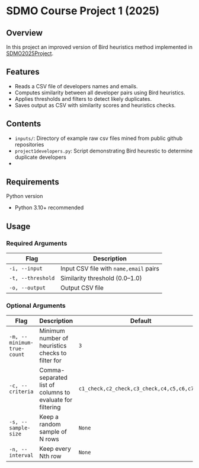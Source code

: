 # SDMO Course Project 1 (2025)

## Overview
In this project an improved version of Bird heuristics method implemented in [SDMO2025Project](https://github.com/M3SOulu/SDMO2025Project).


## Features
- Reads a CSV file of developers names and emails.
- Computes similarity between all developer pairs using Bird heuristics.
- Applies thresholds and filters to detect likely duplicates.
- Saves output as CSV with similarity scores and heuristics checks.

## Contents

- `inputs/`: Directory of example raw csv files mined from public github repositories
- `project1developers.py`: Script demonstrating Bird heurestic to determine duplicate developers
- 

## Requirements
Python version
- Python 3.10+ recommended

## Usage

### Required Arguments

| Flag | Description |
|------|-------------|
| `-i, --input` | Input CSV file with `name,email` pairs |
| `-t, --threshold` | Similarity threshold (0.0–1.0) |
| `-o, --output` | Output CSV file |

### Optional Arguments

| Flag | Description | Default |
|------|-------------|---------|
| `-m, --minimum-true-count` | Minimum number of heuristics checks to filter for | `3` |
| `-c, --criteria` | Comma-separated list of columns to evaluate for filtering | `c1_check,c2_check,c3_check,c4,c5,c6,c7,c8` |
| `-s, --sample-size` | Keep a random sample of N rows | `None` |
| `-n, --interval` | Keep every Nth row | `None` |
